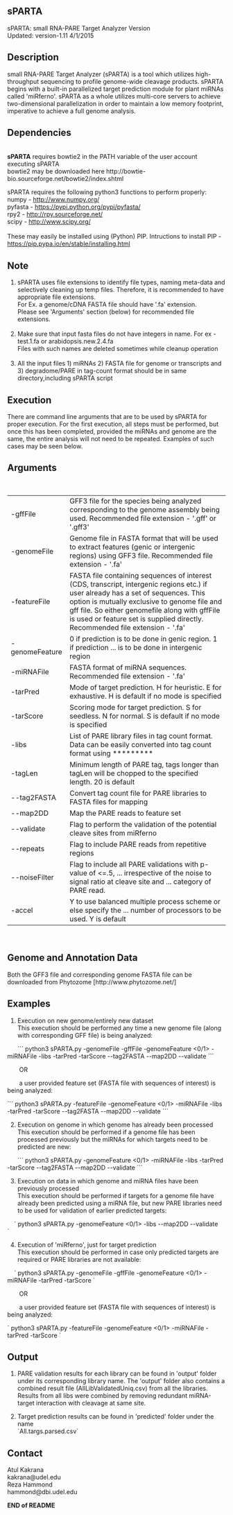 <html>
<body>
<h2>sPARTA</h2>
sPARTA: small RNA-PARE Target Analyzer Version<br> 
Updated: version-1.11 4/1/2015
<h2><b>Description</b></h2>
<p>small RNA-PARE Target Analyzer (sPARTA) is a tool which utilizes
high-throughput sequencing to profile genome-wide cleavage products.
sPARTA begins with a built-in parallelized target prediction module for plant
miRNAs called 'miRferno'. sPARTA as a whole utilizes multi-core servers to
achieve two-dimensional parallelization in order to maintain a low memory
footprint, imperative to achieve a full genome analysis. </p>
<h2><b>Dependencies</b></h2><br>
<b>sPARTA</b> requires bowtie2 in the PATH variable of the user account executing sPARTA<br>
bowtie2 may be downloaded here http://bowtie-bio.sourceforge.net/bowtie2/index.shtml<br>

sPARTA requires the following python3 functions to perform properly:<br>
numpy - http://www.numpy.org/<br>
pyfasta - https://pypi.python.org/pypi/pyfasta/<br>
rpy2 - http://rpy.sourceforge.net/<br>
scipy - http://www.scipy.org/<br>
<br>
These may easily be installed using (Python) PIP. Intructions to install PIP - https://pip.pypa.io/en/stable/installing.html<br>
<h2><b>Note</b></h2>
<ol>
<li>sPARTA uses file extensions to identify file types, naming meta-data and selectively cleaning up temp files. Therefore, it is recommended to have appropriate file extensions.<br>
For Ex. a genome/cDNA FASTA file should have '.fa' extension.<br>
Please see 'Arguments' section (below) for recommended file extensions.</li><br>
<li>Make sure that input fasta files do not have integers in name. For ex - test.1.fa or arabidopsis.new.2.4.fa<br>
Files with such names are deleted sometimes while cleanup operation</li><br>
<li>All the input files 1) miRNAs 2) FASTA file for genome or transcripts and 3) degradome/PARE in tag-count format should be in same directory,including sPARTA script</li>
</ol>
<h2><b>Execution</b></h2>
<p>There are command line arguments that are to be used by sPARTA for proper
execution. For the first execution, all steps must be performed, but
once this has been completed, provided the miRNAs and genome are the same,
the entire analysis will not need to be repeated. Examples of such cases
may be seen below.</p>
<h2><b>Arguments</b></h2><br>
<table border="0" class="nothing">
<tr>
<td>-gffFile</td>        
<td>GFF3 file for the species being analyzed corresponding  to the genome assembly being used. Recommended file
 extension - '.gff' or '.gff3'</td>
</tr>
<tr>
<td>-genomeFile</td>      
<td>Genome file in FASTA format that will be used to extract features (genic or intergenic regions) using GFF3 file.
Recommended file extension - '.fa'</td>
</tr>
<td>-featureFile</td>
<td>FASTA file containing sequences of interest (CDS, transcript,
 intergenic regions etc.) if user already has a set of
 sequences. This option is mutually exclusive to genome file and
gff file. So either genomefile along with gffFile is used or
 feature set is supplied directly. Recommended file extension - '.fa'</td>
</tr>
<tr><td>-genomeFeature</td>
<td>0 if prediction is to be done in genic region. 1 if prediction
... is to be done in intergenic region</td>
</tr>
<tr><td>-miRNAFile</td><td> FASTA format of miRNA sequences. Recommended file extension - '.fa'</td></tr>
<tr><td>-tarPred</td><td>Mode of target prediction. H for heuristic. E for exhaustive.
 H is default if no mode is specified</td></tr>
<tr><td>-tarScore</td><td>Scoring mode for target prediction. S for seedless. N for
normal. S is default if no mode is specified</td></tr>
<tr><td>-libs</td><td> List of PARE library files in tag count format. Data can be
 easily converted into tag count format using *********</td></tr>
<tr><td>-tagLen</td>       
<td> Minimum length of PARE tag, tags longer than tagLen will be
chopped to the specified length. 20 is default</td></tr>
<tr><td>--tag2FASTA</td>  
<td>Convert tag count file for PARE libraries to FASTA files for
mapping</td></tr>
<tr><td>--map2DD</td>
<td> Map the PARE reads to feature set</td>
<tr><td>--validate</td> 
<td>Flag to perform the validation of the potential cleave sites
 from miRferno</td></tr>
<tr><td>--repeats</td>      
<td> Flag to include PARE reads from repetitive regions</th></td></tr>
<tr><td>--noiseFilter</td>
<td> Flag to include all PARE validations with p-value of <=.5,
...             irrespective of the noise to signal ratio at cleave site and
...             category of PARE read.</td></tr>
<tr><td>-accel</td> 
<td>Y to use balanced multiple process scheme or else specify the
...             number of processors to be used. Y is default</td></tr>
</table>
<br>
<h2><b>Genome and Annotation Data</b></h2>
Both the GFF3 file and corresponding genome FASTA file can be downloaded from
Phytozome [http://www.phytozome.net/]<br>

<h2><b>Examples</b></h2>
<ol start = "1">
<li>Execution on new genome/entirely new dataset<br>
This execution should be performed any time a new genome file (along with corresponding GFF file) is being analyzed:</li>
</ol>
&nbsp;&nbsp;&nbsp;&nbsp;&nbsp;
</html>
</body>
```
python3 sPARTA.py -genomeFile <genomeFile.fa> -gffFile <GFF3file> -genomeFeature <0/1> -miRNAFile <miRNAFile.fa> -libs <Lib_A.txt Lib_B.txt> -tarPred -tarScore --tag2FASTA --map2DD --validate
```
<html>
<body>

&nbsp;&nbsp;&nbsp;&nbsp;&nbsp;&nbsp;&nbsp;OR<br>

&nbsp;&nbsp;&nbsp;&nbsp;&nbsp;&nbsp;&nbsp;a user provided feature set (FASTA file with sequences of interest) is being analyzed:
&nbsp;&nbsp;&nbsp;&nbsp;&nbsp;
</body>
</html>
```
python3 sPARTA.py -featureFile <featureFile.fa> -genomeFeature <0/1> -miRNAFile <miRNAFile.fa> -libs <Lib_A.txt Lib_B.txt> -tarPred -tarScore --tag2FASTA --map2DD --validate</li>
```
<html>
<body>
<ol start="2">
<li>Execution on genome in which genome has already been processed<br>
This execution should be performed if a genome file has been processed previously but the miRNAs for which targets need to be predicted are new:</li>
</ol>
&nbsp;&nbsp;&nbsp;&nbsp;&nbsp;
</body>
</html>
```
python3 sPARTA.py -genomeFeature <0/1> -miRNAFile <miRNAFile.fa> -libs <Lib_A.txt Lib_B.txt> -tarPred -tarScore --tag2FASTA --map2DD --validate</li>
```
<html>
<body>
<ol start="3">
<li>Execution on data in which genome and miRNA files have been previously processed<br>
This execution should be performed if targets for a genome file have already been predicted using a miRNA file, but new PARE libraries need to be used for validation of earlier predicted targets:</li>
</ol>
&nbsp;&nbsp;&nbsp;
</body>
</html>
`
python3 sPARTA.py -genomeFeature <0/1> -libs <Lib_C.txt Lib_D.txt> --map2DD --validate<br>
`
<html>
<body>
<ol start="4"><li>Execution of 'miRferno', just for target prediction<br>
This execution should be performed in case only predicted targets are required or PARE libraries are not available:</li>
</ol>
&nbsp;&nbsp;&nbsp;
</body>
</html>
`
python3 sPARTA.py -genomeFile <genomeFile.fa> -gffFile <GFF3file> -genomeFeature <0/1> -miRNAFile <miRNAFile.fa> -tarPred -tarScore
`
<html>
<body>

&nbsp;&nbsp;&nbsp;&nbsp;&nbsp;&nbsp;&nbsp;OR<br>

&nbsp;&nbsp;&nbsp;&nbsp;&nbsp;&nbsp;&nbsp;a user provided feature set (FASTA file with sequences of interest) is being analyzed:&nbsp;&nbsp;&nbsp;
</body>
</html>
`
python3 sPARTA.py -featureFile <featureFile.fa> -genomeFeature <0/1> -miRNAFile <miRNAFile.fa> -tarPred -tarScore
`
<html>
<body>
<h2><b>Output</b></h2>
<ol>
<li><p>PARE validation results for each library can be found in 'output' folder<br>
    under its corresponding library name. The 'output' folder also contains a combined result file (AllLibValidatedUniq.csv) from all the libraries.<br>
    Results from all libs were combined by removing redundant miRNA-target interaction with cleavage at same site.</p></li>
<li><p>Target prediction results can be found in 'predicted' folder under the name<br>
`All.targs.parsed.csv`</p></li>
</ol>

<h2><b>Contact</b></h2>
Atul Kakrana<br>
kakrana@udel.edu<br>
Reza Hammond<br>
hammond@dbi.udel.edu<br>

<b>END of README</b>
</body>
</html>


